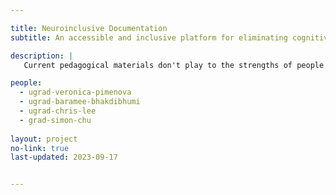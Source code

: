```yaml
---

title: Neuroinclusive Documentation
subtitle: An accessible and inclusive platform for eliminating cognitive barriers in pedagogical material

description: |
   Current pedagogical materials don't play to the strengths of people with cognitive differences, such as ADHD, dyslexia, and autism, that impose barriers to learning. Our goal is to remove these barriers by creating a new learning platform that alters materials based on one's cognitive style. 

people: 
  - ugrad-veronica-pimenova
  - ugrad-baramee-bhakdibhumi
  - ugrad-chris-lee
  - grad-simon-chu
  
layout: project
no-link: true
last-updated: 2023-09-17


---
```

